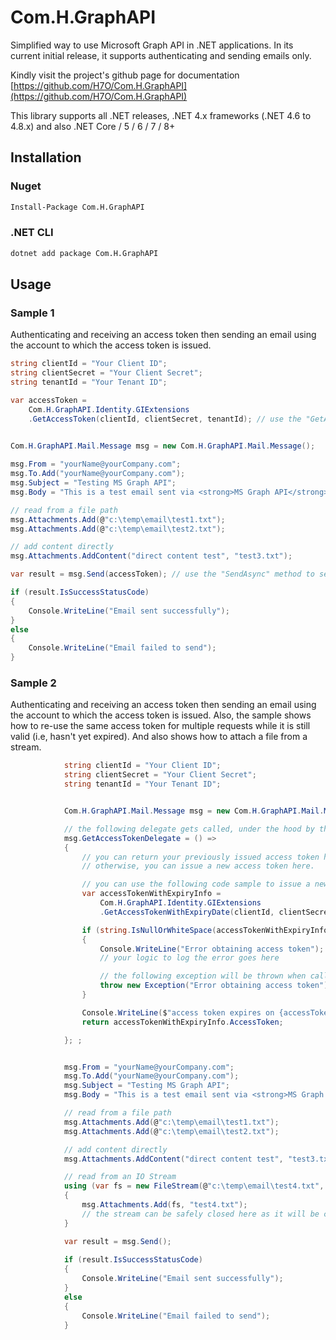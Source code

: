 # Com.H.GraphAPI

Simplified way to use Microsoft Graph API in .NET applications. In its current initial release, it supports authenticating and sending emails only.

Kindly visit the project's github page for documentation [https://github.com/H7O/Com.H.GraphAPI](https://github.com/H7O/Com.H.GraphAPI)

This library supports all .NET releases, .NET 4.x frameworks (.NET 4.6 to 4.8.x) and also .NET Core / 5 / 6 / 7 / 8+ 

## Installation

### Nuget

```bash
Install-Package Com.H.GraphAPI
```

### .NET CLI

```bash
dotnet add package Com.H.GraphAPI
```

## Usage

### Sample 1

Authenticating and receiving an access token then sending an email using the account to which the access token is issued.

```csharp
string clientId = "Your Client ID";
string clientSecret = "Your Client Secret";
string tenantId = "Your Tenant ID";

var accessToken =
    Com.H.GraphAPI.Identity.GIExtensions
    .GetAccessToken(clientId, clientSecret, tenantId); // use the "GetAccessTokenAsync" method to request the token asynchronously.
                

Com.H.GraphAPI.Mail.Message msg = new Com.H.GraphAPI.Mail.Message();

msg.From = "yourName@yourCompany.com";
msg.To.Add("yourName@yourCompany.com");
msg.Subject = "Testing MS Graph API";
msg.Body = "This is a test email sent via <strong>MS Graph API</strong>";

// read from a file path
msg.Attachments.Add(@"c:\temp\email\test1.txt");
msg.Attachments.Add(@"c:\temp\email\test2.txt");

// add content directly
msg.Attachments.AddContent("direct content test", "test3.txt");

var result = msg.Send(accessToken); // use the "SendAsync" method to send the email asynchronously.

if (result.IsSuccessStatusCode)
{
    Console.WriteLine("Email sent successfully");
}
else
{
    Console.WriteLine("Email failed to send");
}
```

### Sample 2

Authenticating and receiving an access token then sending an email using the account to which the access token is issued.
Also, the sample shows how to re-use the same access token for multiple requests while it is still valid (i.e, hasn't yet expired).
And also shows how to attach a file from a stream.

```csharp
            string clientId = "Your Client ID";
            string clientSecret = "Your Client Secret";
            string tenantId = "Your Tenant ID";


            Com.H.GraphAPI.Mail.Message msg = new Com.H.GraphAPI.Mail.Message();

            // the following delegate gets called, under the hood by the Send() method, before sending the email to obtain an access token.
            msg.GetAccessTokenDelegate = () =>
            {
                // you can return your previously issued access token here if it's still valid
                // otherwise, you can issue a new access token here.

                // you can use the following code sample to issue a new access token
                var accessTokenWithExpiryInfo =
                    Com.H.GraphAPI.Identity.GIExtensions
                    .GetAccessTokenWithExpiryDate(clientId, clientSecret, tenantId); // async version is also available

                if (string.IsNullOrWhiteSpace(accessTokenWithExpiryInfo.AccessToken))
                {
                    Console.WriteLine("Error obtaining access token");
                    // your logic to log the error goes here

                    // the following exception will be thrown when calling msg.Send()
                    throw new Exception("Error obtaining access token");
                }

                Console.WriteLine($"access token expires on {accessTokenWithExpiryInfo.ExpiresOn}");
                return accessTokenWithExpiryInfo.AccessToken;

            }; ;


            msg.From = "yourName@yourCompany.com";
            msg.To.Add("yourName@yourCompany.com");
            msg.Subject = "Testing MS Graph API";
            msg.Body = "This is a test email sent via <strong>MS Graph API</strong>";

            // read from a file path
            msg.Attachments.Add(@"c:\temp\email\test1.txt");
            msg.Attachments.Add(@"c:\temp\email\test2.txt");

            // add content directly
            msg.Attachments.AddContent("direct content test", "test3.txt");

            // read from an IO Stream
            using (var fs = new FileStream(@"c:\temp\email\test4.txt", FileMode.Open, FileAccess.Read))
            {
                msg.Attachments.Add(fs, "test4.txt");
                // the stream can be safely closed here as it will be copied to a memory stream under the hood.
            }

            var result = msg.Send();
            
            if (result.IsSuccessStatusCode)
            {
                Console.WriteLine("Email sent successfully");
            }
            else
            {
                Console.WriteLine("Email failed to send");
            }


```